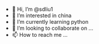 - 👋 Hi, I’m @sdliu1
- 👀 I’m interested in china
- 🌱 I’m currently learning python
- 💞️ I’m looking to collaborate on ...
- 📫 How to reach me ...

<!---
sdliu1/sdliu1 is a ✨ special ✨ repository because its `README.md` (this file) appears on your GitHub profile.
You can click the Preview link to take a look at your changes.
--->
